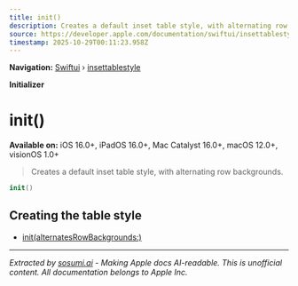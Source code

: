 ```yaml
---
title: init()
description: Creates a default inset table style, with alternating row backgrounds.
source: https://developer.apple.com/documentation/swiftui/insettablestyle/init()
timestamp: 2025-10-29T00:11:23.958Z
---
```


**Navigation:** [Swiftui](/documentation/swiftui) › [insettablestyle](/documentation/swiftui/insettablestyle)

**Initializer**

# init()

**Available on:** iOS 16.0+, iPadOS 16.0+, Mac Catalyst 16.0+, macOS 12.0+, visionOS 1.0+

> Creates a default inset table style, with alternating row backgrounds.

```swift
init()
```

## Creating the table style

- [init(alternatesRowBackgrounds:)](/documentation/swiftui/insettablestyle/init(alternatesrowbackgrounds:))

---

*Extracted by [sosumi.ai](https://sosumi.ai) - Making Apple docs AI-readable.*
*This is unofficial content. All documentation belongs to Apple Inc.*
